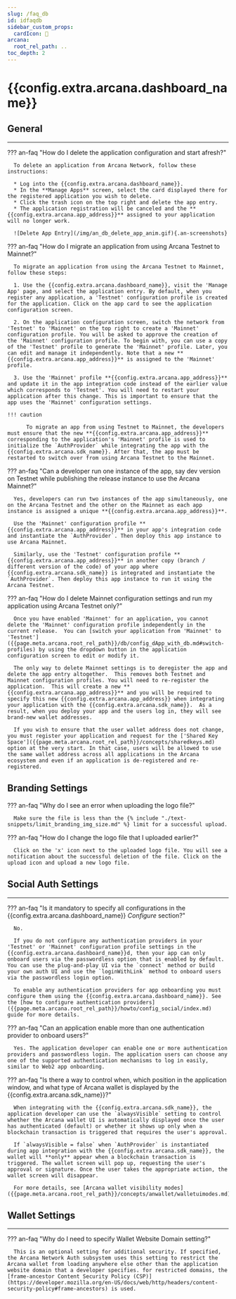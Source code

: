 ```yaml
---
slug: /faq_db
id: idfaqdb
sidebar_custom_props:
  cardIcon: 🙋
arcana:
  root_rel_path: ..
toc_depth: 2
---
```


# {{config.extra.arcana.dashboard_name}}

## General

---

??? an-faq "How do I delete the application configuration and start afresh?"

      To delete an application from Arcana Network, follow these instructions:

      * Log into the {{config.extra.arcana.dashboard_name}}.
      * In the **Manage Apps** screen, select the card displayed there for the registered application you wish to delete.
      * Click the trash icon on the top right and delete the app entry.
      * The application registration will be canceled and the **{{config.extra.arcana.app_address}}** assigned to your application will no longer work.

      ![Delete App Entry](/img/an_db_delete_app_anim.gif){.an-screenshots}

??? an-faq "How do I migrate an application from using Arcana Testnet to Mainnet?"

      To migrate an application from using the Arcana Testnet to Mainnet, follow these steps:

      1. Use the {{config.extra.arcana.dashboard_name}}, visit the 'Manage App' page, and select the application entry. By default, when you register any application, a 'Testnet' configuration profile is created for the application. Click on the app card to see the application configuration screen.

      2. On the application configuration screen, switch the network from 'Testnet' to 'Mainnet' on the top right to create a 'Mainnet' configuration profile. You will be asked to approve the creation of the 'Mainnet' configuration profile. To begin with, you can use a copy of the 'Testnet' profile to generate the 'Mainnet' profile. Later, you can edit and manage it independently. Note that a new **{{config.extra.arcana.app_address}}** is assigned to the 'Mainnet' profile.

      3. Use the 'Mainnet' profile **{{config.extra.arcana.app_address}}** and update it in the app integration code instead of the earlier value which corresponds to 'Testnet'. You will need to restart your application after this change. This is important to ensure that the app uses the 'Mainnet' configuration settings.

    !!! caution

          To migrate an app from using Testnet to Mainnet, the developers must ensure that the new **{{config.extra.arcana.app_address}}** corresponding to the application's 'Mainnet' profile is used to initialize the `AuthProvider` while integrating the app with the {{config.extra.arcana.sdk_name}}. After that, the app must be restarted to switch over from using Arcana Testnet to the Mainnet. 

??? an-faq "Can a developer run one instance of the app, say dev version on Testnet while publishing the release instance to use the Arcana Mainnet?"

      Yes, developers can run two instances of the app simultaneously, one on the Arcana Testnet and the other on the Mainnet as each app instance is assigned a unique **{{config.extra.arcana.app_address}}**. 
      
      Use the 'Mainnet' configuration profile **{{config.extra.arcana.app_address}}** in your app's integration code and instantiate the `AuthProvider`. Then deploy this app instance to use Arcana Mainnet. 
      
      Similarly, use the 'Testnet' configuration profile **{{config.extra.arcana.app_address}}** in another copy (branch / different version of the code) of your app where {{config.extra.arcana.sdk_name}} is integrated and instantiate the `AuthProvider`. Then deploy this app instance to run it using the Arcana Testnet.

??? an-faq "How do I delete Mainnet configuration settings and run my application using Arcana Testnet only?"

      Once you have enabled 'Mainnet' for an application, you cannot delete the 'Mainnet' configuration profile independently in the current release.  You can [switch your application from 'Mainnet' to 'Testnet']({{page.meta.arcana.root_rel_path}}/db/config_dApp_with_db.md#switch-profiles) by using the dropdown button in the application configuration screen to edit or modify it. 

      The only way to delete Mainnet settings is to deregister the app and delete the app entry altogether.  This removes both Testnet and Mainnet configuration profiles. You will need to re-register the application.  This will create a new **{{config.extra.arcana.app_address}}** and you will be required to specify this new {{config.extra.arcana.app_address}} when integrating your application with the {{config.extra.arcana.sdk_name}}.  As a result, when you deploy your app and the users log in, they will see brand-new wallet addresses. 
      
      If you wish to ensure that the user wallet address does not change, you must register your application and request for the ['Shared Key Space']({{page.meta.arcana.root_rel_path}}/concepts/sharedkeys.md) option at the very start. In that case, users will be allowed to use the same wallet address across all applications in the Arcana ecosystem and even if an application is de-registered and re-registered.

## Branding Settings

??? an-faq "Why do I see an error when uploading the logo file?"

      Make sure the file is less than the {% include "./text-snippets/limit_branding_img_size.md" %} limit for a successful upload.

??? an-faq "How do I change the logo file that I uploaded earlier?"

      Click on the 'x' icon next to the uploaded logo file. You will see a notification about the successful deletion of the file. Click on the upload icon and upload a new logo file.

## Social Auth Settings

---

??? an-faq "Is it mandatory to specify all configurations in the {{config.extra.arcana.dashboard_name}} *Configure* section?"

      No.
      
      If you do not configure any authentication providers in your 'Testnet' or 'Mainnet' configuration profile settings in the {{config.extra.arcana.dashboard_name}}d, then your app can only onboard users via the passwordless option that is enabled by default. You can use the plug-and-play UI via the `connect` method or build your own auth UI and use the `loginWithLink` method to onboard users via the passwordless login option.
      
      To enable any authentication providers for app onboarding you must configure them using the {{config.extra.arcana.dashboard_name}}. See the [how to configure authentication providers]({{page.meta.arcana.root_rel_path}}/howto/config_social/index.md) guide for more details.

??? an-faq "Can an application enable more than one authentication provider to onboard users?"  

      Yes. The application developer can enable one or more authentication providers and passwordless login. The application users can choose any one of the supported authentication mechanisms to log in easily, similar to Web2 app onboarding.

??? an-faq "Is there a way to control when, which position in the application window, and what type of Arcana wallet is displayed by the {{config.extra.arcana.sdk_name}}?"

      When integrating with the {{config.extra.arcana.sdk_name}}, the application developer can use the `alwaysVisible` setting to control whether the Arcana wallet UI is automatically displayed once the user has authenticated (default) or whether it shows up only when a blockchain transaction is triggered that requires the user's approval.

      If `alwaysVisible = false` when `AuthProvider` is instantiated during app integration with the {{config.extra.arcana.sdk_name}}, the wallet will **only** appear when a blockchain transaction is triggered. The wallet screen will pop up, requesting the user's approval or signature. Once the user takes the appropriate action, the wallet screen will disappear.

      For more details, see [Arcana wallet visibility modes]({{page.meta.arcana.root_rel_path}}/concepts/anwallet/walletuimodes.md)

## Wallet Settings

---

??? an-faq "Why do I need to specify Wallet Website Domain setting?"

      This is an optional setting for additional security. If specified, the Arcana Network Auth subsystem uses this setting to restrict the Arcana wallet from loading anywhere else other than the application website domain that a developer specifies. for restricted domains, the [frame-ancestor Content Security Policy (CSP)](https://developer.mozilla.org/en-US/docs/web/http/headers/content-security-policy#frame-ancestors) is used.
